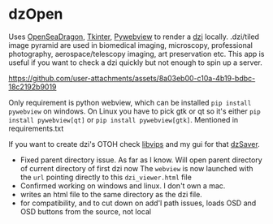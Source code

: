 # dzOpen

Uses [OpenSeaDragon](https://openseadragon.github.io/), [Tkinter](https://wiki.python.org/moin/TkInter), [Pywebview](https://pywebview.flowrl.com/) to render a [dzi](https://learn.microsoft.com/en-us/previous-versions/windows/silverlight/dotnet-windows-silverlight/cc645050(v=vs.95)?redirectedfrom=MSDN) locally. .dzi/tiled image pyramid are used in biomedical imaging, microscopy, professional photography, aerospace/telescopy imaging, art preservation etc. This app is useful if you want to check a dzi quickly but not enough to spin up a server. 

https://github.com/user-attachments/assets/8a03eb00-c10a-4b19-bdbc-18c2192b9019

Only requirement is python webview, which can be installed ```pip install pywebview``` on windows. On Linux you have to pick gtk or qt so it's either ```pip install pywebview[qt]``` or ```pip install pywebview[gtk]```. Mentioned in requirements.txt

If you want to create dzi's OTOH check [libvips](https://www.libvips.org/) and my gui for that [dzSaver](https://github.com/cioran0/dzSaver).

- Fixed parent directory issue. As far as I know. Will open parent directory of current directory of first dzi now The `webview` is now launched with the `url` pointing directly to this `dzi_viewer.html` file
- Confirmed working on windows and linux. I don't own a mac.
- writes an html file to the same directory as the dzi file.
- for compatibility, and to cut down on add'l path issues, loads OSD and OSD buttons from the source, not local

